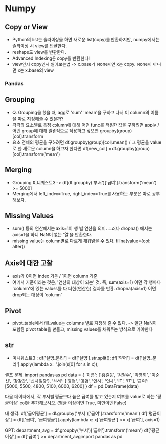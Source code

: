 # Numpy
 ## Copy or View
 - Python의 list는 슬라이싱을 하면 새로운 list(copy)를 반환하지만, numpy에서는 슬라이싱 시 view를 반환한다.
 - reshape도 view를 반환한다.
 - Advanced Indexing은 copy를 반환한다!
 - view인지 copy인지 알아보는법 -> x.base가 None이면 x는 copy. None이 아니면 x는 x.base의 view

### Pandas
 ## Grouping
 - Q. Grouping을 했을 때, agg로 'sum' 'mean'을 구하고 나서 이 column의 이름을 따로 지정해줄 수 있을까?
 - 각각의 요소별로 특정 column에 대해 어떤 func를 적용한 값을 구하려면 apply / 어떤 group에 대해 일괄적으로 적용하고 싶으면 groupby(group)[col].transform
 - 요소 전체의 평균을 구하려면 df.groupby(group)[col].mean() / 그 평균을 value로 한 새로운 column을 하고자 한다면 df[new_col] = df.groupby(group)[col].transform('mean')
 ## Merging
 - Grouping 미니퀘스트3 -> df[df.groupby('부서')['급여'].transform('mean') >= 5000]
 - Merging에서 left_index=True, right_index=True를 사용하는 부분은 따로 공부해보자.
 ## Missing Values
 - sum() 등의 연산에서는 axis=1이 행 별 연산을 의미. 그러나 dropna() 에서는 axis=1을 하니 NaN이 없는 '열'을 반환한다.
 - missing value는 column별로 다르게 채워넣을 수 있다. fillna(value={col: alter})
 ## Axis에 대한 고찰
 - axis가 0이면 index 기준 / 1이면 column 기준
 - 여기서 기준이라는 것은, '연산의 대상이 되는' 것. 즉, sum(axis=1) 이면 각 행마다 'column'에 있는 values를 다 더한(연산한) 결과를 반환. dropna(axis=1) 이면 drop되는 대상이 'column'
 ## Pivot
 - pivot_table에서 fill_value는 columns 별로 지정해 줄 수 없다. -> 일단 NaN이 포함된 pivot table을 만들고, missing values를 채워주는 방식으로 가야한다
 ## str
 - 미니퀘스트3 : df['설명_분리'] = df['설명'].str.split(); df['약어'] = df['설명_분리'].apply(lambda x: ''.join(s[0] for s in x));


셀프 문제.
import pandas as pd
data = {
    '이름': ['홍길동', '김철수', '박영희', '이순신', '강감찬', '신사임당'],
    '부서': ['영업', '영업', '인사', '인사', 'IT', 'IT'],
    '급여': [5000, 5500, 4800, 5100, 6000, 6200]
}
df = pd.DataFrame(data)

다음 데이터에서, 각 부서별 평균보다 높은 급여를 받고 있는지 여부를 value로 하는 '평균이상' col을 추가해보시오. (평균 이상이면 True, 미만이면 False)

내 생각:
df['급여평균'] = df.groupby('부서')['급여'].transform('mean')
df['평균이상'] = df[['급여', '급여평균']].apply(lambda x: x['급여평균'] <= x['급여'], axis=1)

GPT:
department_avg = df.groupby('부서')['급여'].transform('mean')
df['평균이상'] = df['급여'] >= department_avgimport pandas as pd
